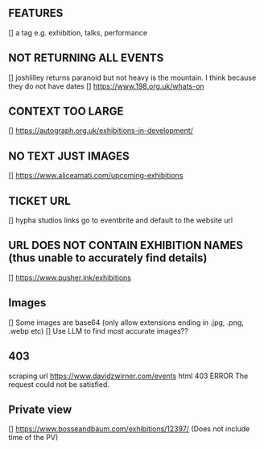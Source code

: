 ## FEATURES

[] a tag e.g. exhibition, talks, performance

## NOT RETURNING ALL EVENTS

[] joshlilley returns paranoid but not heavy is the mountain. I think because they do not have dates
[] https://www.198.org.uk/whats-on

## CONTEXT TOO LARGE

[] https://autograph.org.uk/exhibitions-in-development/

## NO TEXT JUST IMAGES

[] https://www.aliceamati.com/upcoming-exhibitions

## TICKET URL

[] hypha studios links go to eventbrite and default to the website url

## URL DOES NOT CONTAIN EXHIBITION NAMES (thus unable to accurately find details)

[] https://www.pusher.ink/exhibitions

## Images

[] Some images are base64 (only allow extensions ending in .jpg, .png, .webp etc)
[] Use LLM to find most accurate images??

## 403

scraping url https://www.davidzwirner.com/events
html 403 ERROR
The request could not be satisfied.

## Private view

[] https://www.bosseandbaum.com/exhibitions/12397/ (Does not include time of the PV)
